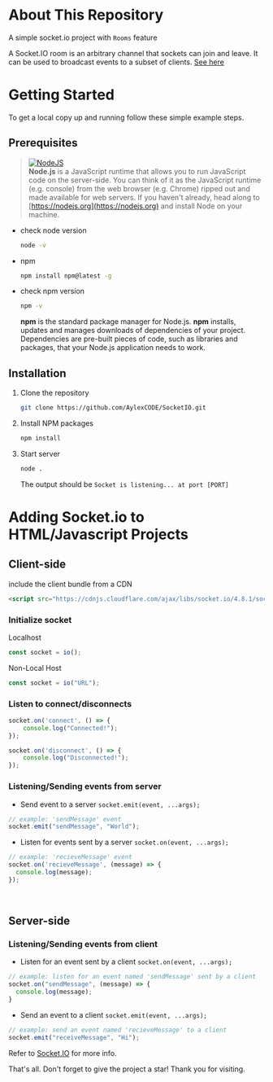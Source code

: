 # About This Repository
A simple socket.io project with `Rooms` feature

A Socket.IO room is an arbitrary channel that sockets can join and leave. It can be used to broadcast events to a subset of clients. [See here](https://socket.io/docs/v3/rooms/)

# Getting Started
To get a local copy up and running follow these simple example steps.

## Prerequisites
> [![NodeJS](https://img.shields.io/badge/node.js-339933?style=for-the-badge&logo=Node.js&logoColor=white)](https://nodejs.org)<br />
> **Node.js** is a JavaScript runtime that allows you to run JavaScript code on the server-side. You can think of it as the JavaScript runtime (e.g. console) from the web browser (e.g. Chrome) ripped out and made available for web servers.
  If you haven't already, head along to [https://nodejs.org](https://nodejs.org) and install Node on your machine.

* check node version
  ```sh
  node -v
  ```
* npm
  ```sh
  npm install npm@latest -g
  ```
* check npm version
  ```sh
  npm -v
  ```
  **npm** is the standard package manager for Node.js.
  **npm** installs, updates and manages downloads of dependencies of your project. Dependencies are pre-built pieces of code, such as libraries and packages, that your Node.js application needs to work.


## Installation
1. Clone the repository
   ```sh
   git clone https://github.com/AylexCODE/SocketIO.git
   ```
2. Install NPM packages
   ```sh
   npm install
   ```
3. Start server
   ```sh
   node .
   ```
   The output should be `Socket is listening... at port [PORT]`

# Adding Socket.io to HTML/Javascript Projects
## Client-side

include the client bundle from a CDN

```html
<script src="https://cdnjs.cloudflare.com/ajax/libs/socket.io/4.8.1/socket.io.min.js"></script>
```

### Initialize socket

Localhost
```javascript
const socket = io();
```

Non-Local Host
```javascript
const socket = io("URL");
```

### Listen to connect/disconnects

```javascript
socket.on('connect', () => {
    console.log("Connected!");
});

socket.on('disconnect', () => {
    console.log("Disconnected!");
});
```

### Listening/Sending events from server

* Send event to a server
`socket.emit(event, ...args);`

```javascript
// example: 'sendMessage' event
socket.emit("sendMessage", "World");
```

* Listen for events sent by a server
`socket.on(event, ...args);`

```javascript
// example: 'recieveMessage' event
socket.on('recieveMessage', (message) => {
  console.log(message);
});
```

<br />

## Server-side

### Listening/Sending events from client

* Listen for an event sent by a client
`socket.on(event, ...args);`

```javascript
// example: listen for an event named 'sendMessage' sent by a client
socket.on("sendMessage", (message) => {
  console.log(message);
}
```

* Send an event to a client
`socket.emit(event, ...args);`

```javascript
// example: send an event named 'recieveMessage' to a client
socket.emit("receiveMessage", "Hi");
```

Refer to [Socket.IO](https://socket.io/docs/v3/) for more info.

That's all.
Don't forget to give the project a star! Thank you for visiting.
